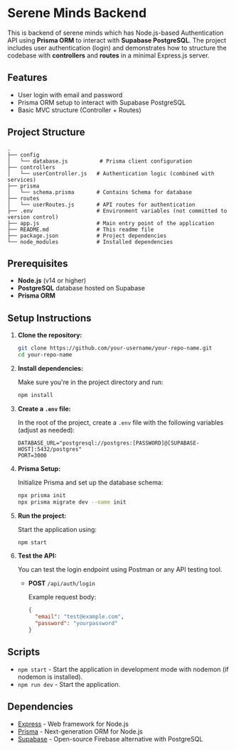 # Serene Minds Backend 

This is backend of serene minds which has Node.js-based Authentication API using **Prisma ORM** to interact with **Supabase PostgreSQL**. The project includes user authentication (login) and demonstrates how to structure the codebase with **controllers** and **routes** in a minimal Express.js server.

## Features

- User login with email and password
- Prisma ORM setup to interact with Supabase PostgreSQL
- Basic MVC structure (Controller + Routes)

## Project Structure

```
.
├── config
│   └── database.js          # Prisma client configuration
├── controllers
│   └── userController.js   # Authentication logic (combined with services)
├── prisma
│   └── schema.prisma       # Contains Schema for database
├── routes
│   └── userRoutes.js       # API routes for authentication
├── .env                    # Environment variables (not committed to version control)
├── app.js                  # Main entry point of the application
├── README.md               # This readme file
├── package.json            # Project dependencies
└── node_modules            # Installed dependencies
```

## Prerequisites

- **Node.js** (v14 or higher)
- **PostgreSQL** database hosted on Supabase
- **Prisma ORM**

## Setup Instructions

1. **Clone the repository:**

   ```bash
   git clone https://github.com/your-username/your-repo-name.git
   cd your-repo-name
   ```

2. **Install dependencies:**

   Make sure you're in the project directory and run:

   ```bash
   npm install
   ```

3. **Create a `.env` file:**

   In the root of the project, create a `.env` file with the following variables (adjust as needed):

   ```env
   DATABASE_URL="postgresql://postgres:[PASSWORD]@[SUPABASE-HOST]:5432/postgres"
   PORT=3000
   ```

4. **Prisma Setup:**

   Initialize Prisma and set up the database schema:

   ```bash
   npx prisma init
   npx prisma migrate dev --name init
   ```

5. **Run the project:**

   Start the application using:

   ```bash
   npm start
   ```

6. **Test the API:**

   You can test the login endpoint using Postman or any API testing tool.

   - **POST** `/api/auth/login`

     Example request body:

     ```json
     {
       "email": "test@example.com",
       "password": "yourpassword"
     }
     ```

## Scripts

- `npm start` - Start the application in development mode with nodemon (if nodemon is installed).
- `npm run dev` - Start the application.

## Dependencies

- [Express](https://expressjs.com/) - Web framework for Node.js
- [Prisma](https://www.prisma.io/) - Next-generation ORM for Node.js
- [Supabase](https://supabase.com/) - Open-source Firebase alternative with PostgreSQL

